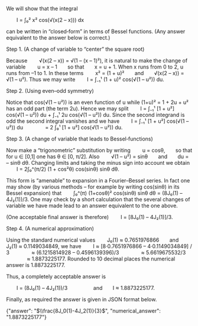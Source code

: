 We will show that the integral

  I = ∫₀² x² cos(√(x(2 – x))) dx

can be written in “closed‐form” in terms of Bessel functions. (Any answer equivalent to the answer below is correct.)

Step 1. (A change of variable to “center” the square root)

Because
  √(x(2 – x)) = √(1 – (x – 1)²),
it is natural to make the change of variable
  u = x – 1  so that  x = u + 1.
When x runs from 0 to 2, u runs from –1 to 1. In these terms 
  x² = (1 + u)²  and  √(x(2 – x)) = √(1 – u²).
Thus we may write
  I = ∫₋₁¹ (1 + u)² cos(√(1 – u²)) du.

Step 2. (Using even–odd symmetry)

Notice that cos(√(1 – u²)) is an even function of u while (1+u)² = 1 + 2u + u² has an odd part (the term 2u). Hence we may split
  I = ∫₋₁¹ [1 + u²] cos(√(1 – u²)) du + ∫₋₁¹ 2u cos(√(1 – u²)) du.
Since the second integrand is odd the second integral vanishes and we have
  I = ∫₋₁¹ [1 + u²] cos(√(1 – u²)) du
    = 2 ∫₀¹ [1 + u²] cos(√(1 – u²)) du.

Step 3. (A change of variable that leads to Bessel‐functions)

Now make a “trigonometric” substitution by writing
  u = cosθ,  so that for u ∈ [0,1] one has θ ∈ [0, π/2]. Also
  √(1 – u²) = sinθ  and  du = – sinθ dθ.
Changing limits and taking the minus sign into account we obtain
  I = 2∫₀^(π/2) (1 + cos²θ) cos(sinθ) sinθ dθ.

This form is “amenable” to expansion in a Fourier–Bessel series. In fact one may show (by various methods – for example by writing cos(sinθ) in its Bessel expansion)
that
  ∫₀^(π) (1+cosθ)² cos(sinθ) sinθ dθ = (8J₀(1) – 4J₂(1))/3.
One may check by a short calculation that the several changes of variable we have made lead to an answer equivalent to the one above.

(One acceptable final answer is therefore)
  I = [8J₀(1) – 4J₂(1)]/3.

Step 4. (A numerical approximation)

Using the standard numerical values
  J₀(1) ≈ 0.7651976866  and  J₂(1) ≈ 0.1149034849,
we have
  I ≈ [8·0.7651976866 – 4·0.1149034849] / 3
    ≈ (6.1215814928 – 0.4596139396)/3
    ≈ 5.6619675532/3
    ≈ 1.8873225177.
Rounded to 10 decimal places the numerical answer is 1.8873225177.

Thus, a completely acceptable answer is

  I = (8J₀(1) – 4J₂(1))/3     and  I ≈ 1.8873225177.

Finally, as required the answer is given in JSON format below.

{"answer": "$\\frac{8J_0(1)-4J_2(1)}{3}$", "numerical_answer": "1.8873225177"}